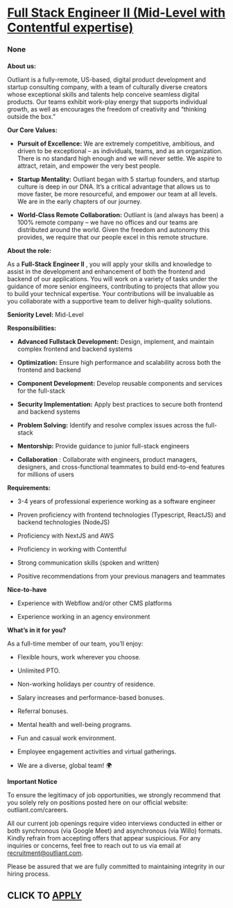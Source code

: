 # [Full Stack Engineer II (Mid-Level with Contentful expertise)](https://www.remotewlb.com/apply/full-stack-engineer-ii-mid-level-with-contentful-expertise)  
### None  
####  

**About us:**

Outliant is a fully-remote, US-based, digital product development and startup consulting company, with a team of culturally diverse creators whose exceptional skills and talents help conceive seamless digital products. Our teams exhibit work-play energy that supports individual growth, as well as encourages the freedom of creativity and “thinking outside the box.”

  
 **Our Core Values:**

  *  **Pursuit of Excellence:** We are extremely competitive, ambitious, and driven to be exceptional – as individuals, teams, and as an organization. There is no standard high enough and we will never settle. We aspire to attract, retain, and empower the very best people.

  *  **Startup Mentality:** Outliant began with 5 startup founders, and startup culture is deep in our DNA. It’s a critical advantage that allows us to move faster, be more resourceful, and empower our team at all levels. We are in the early chapters of our journey.

  *  **World-Class Remote Collaboration:** Outliant is (and always has been) a 100% remote company – we have no offices and our teams are distributed around the world. Given the freedom and autonomy this provides, we require that our people excel in this remote structure.

 **About the role:**

As a **Full-Stack Engineer II** , you will apply your skills and knowledge to assist in the development and enhancement of both the frontend and backend of our applications. You will work on a variety of tasks under the guidance of more senior engineers, contributing to projects that allow you to build your technical expertise. Your contributions will be invaluable as you collaborate with a supportive team to deliver high-quality solutions.

**Seniority Level:** Mid-Level

 **Responsibilities:**

  *  **Advanced Fullstack Development:** Design, implement, and maintain complex frontend and backend systems

  *  **Optimization:** Ensure high performance and scalability across both the frontend and backend

  *  **Component Development:** Develop reusable components and services for the full-stack

  *  **Security Implementation:** Apply best practices to secure both frontend and backend systems

  *  **Problem Solving:** Identify and resolve complex issues across the full-stack

  *  **Mentorship:** Provide guidance to junior full-stack engineers

  *  **Collaboration** : Collaborate with engineers, product managers, designers, and cross-functional teammates to build end-to-end features for millions of users

 **Requirements:**

  * 3-4 years of professional experience working as a software engineer

  * Proven proficiency with frontend technologies (Typescript, ReactJS) and backend technologies (NodeJS)

  * Proficiency with NextJS and AWS

  * Proficiency in working with Contentful

  * Strong communication skills (spoken and written)

  * Positive recommendations from your previous managers and teammates

 **Nice-to-have**

  * Experience with Webflow and/or other CMS platforms

  * Experience working in an agency environment

 **What’s in it for you?**

As a full-time member of our team, you’ll enjoy:

  * Flexible hours, work wherever you choose.

  * Unlimited PTO.

  * Non-working holidays per country of residence.

  * Salary increases and performance-based bonuses.

  * Referral bonuses.

  * Mental health and well-being programs.

  * Fun and casual work environment.

  * Employee engagement activities and virtual gatherings.

  * We are a diverse, global team! 🌍

 **Important Notice**

To ensure the legitimacy of job opportunities, we strongly recommend that you solely rely on positions posted here on our official website: outliant.com/careers.

All our current job openings require video interviews conducted in either or both synchronous (via Google Meet) and asynchronous (via Willo) formats. Kindly refrain from accepting offers that appear suspicious. For any inquiries or concerns, feel free to reach out to us via email at recruitment@outliant.com.

Please be assured that we are fully committed to maintaining integrity in our hiring process.

  
## CLICK TO [APPLY](https://www.remotewlb.com/apply/full-stack-engineer-ii-mid-level-with-contentful-expertise)

